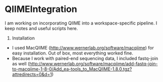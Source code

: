 QIIMEIntegration
================

I am working on incorporating QIIME into a workspace-specific pipeline.  I keep notes and useful scripts here.

1. Installation
 * I used MacQIIME (http://www.wernerlab.org/software/macqiime) for easy installation.  Out of box, most everything worked fine. 
 * Because I work with paired-end sequencing data, I included fastq-join as well (http://www.wernerlab.org/software/macqiime/add-fastq-join-to-macqiime-1-8-0/Add_ea-tools_to_MacQIIME-1.8.0.tgz?attredirects=0&d=1)
